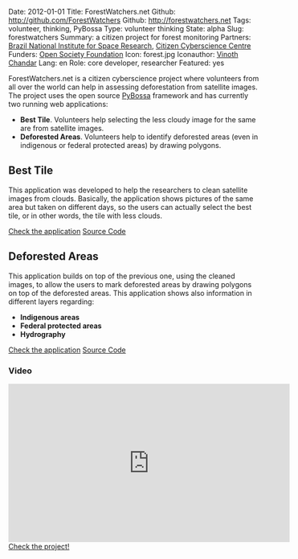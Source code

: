 Date: 2012-01-01
Title: ForestWatchers.net
Github: http://github.com/ForestWatchers
Github: http://forestwatchers.net
Tags: volunteer, thinking, PyBossa
Type: volunteer thinking
State: alpha
Slug: forestwatchers
Summary: a citizen project for forest monitoring
Partners: <a href="http://www.inpe.br"><span itemprop="creator">Brazil National Institute for Space Research</span></a>, <a href="http://citizencyberscience.net"><span itemprop="creator">Citizen Cyberscience Centre</span></a>
Funders: <a href="http://soros.org"><span itemprop="contributor">Open Society Foundation</span></a>
Icon: forest.jpg
Iconauthor: <a href="http://www.flickr.com/photos/vinothchandar/6820565620/">Vinoth Chandar</a>
Lang: en
Role: core developer, researcher
Featured: yes

ForestWatchers.net is a citizen cyberscience project where volunteers from all over the world can help in assessing deforestation from satellite images.
The project uses the open source [PyBossa](http://daniellombrana.es/pybossa.html) framework and has currently two running web applications:

 * **Best Tile**. Volunteers help selecting the less cloudy image for the same are from satellite images.
 * **Deforested Areas**. Volunteers help to identify deforested areas (even in indigenous or federal protected areas) by drawing polygons.


## Best Tile

This application was developed to help the researchers to clean satellite images from clouds. Basically, the application shows pictures of the same area but taken on different days, so the users can actually select the best tile, or in other words, the tile with less clouds.

<a target="_blank" class="btn" href="http://forestwatchers.net/pybossa/app/besttile"><i class="icon-cog"></i> Check the application</a>
<a target="_blank" class="btn" href="https://github.com/ForestWatchers/timeline"><i class="icon-github"></i> Source Code</a>

## Deforested Areas

This application builds on top of the previous one, using the cleaned images, to allow the users to mark deforested areas by drawing polygons on top of the deforested areas. This application shows also information in different layers regarding:

 * **Indigenous areas**
 * **Federal protected areas**
 * **Hydrography**

<a target="_blank" class="btn" href="http://forestwatchers.net/pybossa/app/deforestedareas"><i class="icon-cog"></i> Check the application</a>
<a target="_blank" class="btn" href="https://github.com/ForestWatchers/deforestation"><i class="icon-github"></i> Source Code</a>

### Video

<iframe width="560" height="315" src="http://www.youtube.com/embed/syyJ_bEbAtI?rel=0" frameborder="0" allowfullscreen></iframe>
<a target="_blank" href="http://forestwatchers.net" class="btn btn-large btn-primary"><i class="icon-globe"></i> Check the project!</a>
